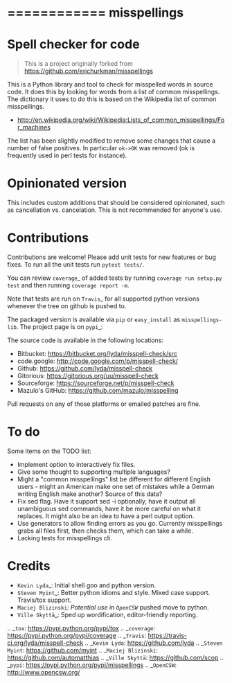 ============
misspellings
============

Spell checker for code
======================

> This is a project originally forked from https://github.com/erichurkman/misspellings

This is a Python library and tool to check for misspelled words in
source code. It does this by looking for words from a list of
common misspellings. The dictionary it uses to do this is based
on the Wikipedia list of common misspellings.

* http://en.wikipedia.org/wiki/Wikipedia:Lists_of_common_misspellings/For_machines

The list has been slightly modified to remove some changes that
cause a number of false positives. In particular ``ok->OK`` was
removed (ok is frequently used in perl tests for instance).


Opinionated version
===================

This includes custom additions that should be considered opinionated, such as
cancellation vs. cancelation. This is not recommended for anyone's use.


Contributions
=============

Contributions are welcome! Please add unit tests for new features
or bug fixes. To run all the unit tests run `pytest tests/`.

You can review `coverage`_ of added tests by running
``coverage run setup.py test`` and then running
``coverage report -m``.

Note that tests are run on `Travis`_ for all supported python
versions whenever the tree on github is pushed to.

The packaged version is available via ``pip`` or ``easy_install``
as ``misspellings-lib``. The project page is on `pypi`_:

The source code is available in the following locations:

- Bitbucket: https://bitbucket.org/lyda/misspell-check/src
- code.google: http://code.google.com/p/misspell-check/
- Github: https://github.com/lyda/misspell-check
- Gitorious: https://gitorious.org/uu/misspell-check
- Sourceforge: https://sourceforge.net/p/misspell-check
- Mazulo's GitHub: https://github.com/mazulo/misspelling

Pull requests on any of those platforms or emailed patches are fine.

To do
=====

Some items on the TODO list:

* Implement option to interactively fix files.
* Give some thought to supporting multiple languages?
* Might a "common misspellings" list be different for different English
  users - might an American make one set of mistakes while a German
  writing English make another? Source of this data?
* Fix sed flag.  Have it support sed -i optionally, have it output all
  unambiguous sed commands, have it be more careful on what it
  replaces. It might also be an idea to have a perl output option.
* Use generators to allow finding errors as you go. Currently misspellings
  grabs all files first, then checks them, which can take a while.
* Lacking tests for misspellings cli.


Credits
=======

- `Kevin Lyda`_: Initial shell goo and python version.
- `Steven Myint`_: Better python idioms and style. Mixed case support.
  Travis/tox support.
- `Maciej Blizinski`_: Potential use in `OpenCSW`_ pushed move to python.
- `Ville Skyttä`_: Sped up wordification, editor-friendly reporting.

.. _`tox`: https://pypi.python.org/pypi/tox
.. _`coverage`: https://pypi.python.org/pypi/coverage
.. _`Travis`: https://travis-ci.org/lyda/misspell-check
.. _`Kevin Lyda`: https://github.com/lyda
.. _`Steven Myint`: https://github.com/myint
.. _`Maciej Blizinski`: https://github.com/automatthias
.. _`Ville Skyttä`: https://github.com/scop
.. _`pypi`: https://pypi.python.org/pypi/misspellings
.. _`OpenCSW`: http://www.opencsw.org/
